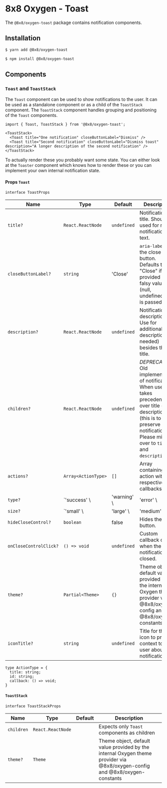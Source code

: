 # 8x8 Oxygen - Toast

The `@8x8/oxygen-toast` package contains notification components.

## Installation

```sh
$ yarn add @8x8/oxygen-toast
```

```sh
$ npm install @8x8/oxygen-toast
```

## Components

### `Toast` and `ToastStack`

The `Toast` component can be used to show notifications to the user. It can be used as a standalone component or as a child of the `ToastStack` component. The `ToastStack` component handles grouping and positioning of the `Toast` components.

```
import { Toast, ToastStack } from '@8x8/oxygen-toast';

<ToastStack>
  <Toast title="One notification" closeButtonLabel="Dismiss" />
  <Toast title="Second notification" closeButtonLabel="Dismiss toast" description="A longer description of the second notification" />
</ToastStack>
```

To actually render these you probably want some state. You can either look at the `Toaster` component which knows how to render these or you can implement your own internal notification state.

#### Props `Toast`

`interface ToastProps`

| Name                   | Type                | Default     | Description                                                                                                                                                                                       |
|------------------------|---------------------|-------------|---------------------------------------------------------------------------------------------------------------------------------------------------------------------------------------------------|
| `title?`               | `React.ReactNode`   | `undefined` | Notification title. Should be used for main notification text.                                                                                                                                    |
| `closeButtonLabel?`    | `string`            | 'Close'     | `aria-label` for the close button. Defaults to "Close" if not provided or if a falsy value (null, undefined, '') is passed.                                                                         |
| `description?`         | `React.ReactNode`   | `undefined` | Notification description. Use for additional description (if needed) besides the title.                                                                                                            |
| `children?`            | `React.ReactNode`   | `undefined` | _DEPRECATED_: Old implementaion of notification. When used takes precedence over title + description (this is to preserve older notifications). Please migrate over to `title` and `description`. |
| `actions?`             | `Array<ActionType>` | `[]`        | Array containing action with respective callbacks.                                                                                                                                                |
| `type?`                | `'success' \        | 'warning' \ | 'error' \                                                                                                                                                                                         | 'info'` | `'success'` | Notification type.                                                                                                                                                                                |
| `size?`                | `'small' \          | 'large' \   | 'medium'`                                                                                                                                                                                         | `'small'`   | Notification size.                                                                                                                                                                                |
| `hideCloseControl?`    | `boolean`           | false       | Hides the close button.                                                                                                                                                                           |
| `onCloseControlClick?` | `() => void`        | `undefined` | Custom callback called when the notification is closed.                                                                                                                                           |
| `theme?`               | `Partial<Theme>`    | `{}`        | Theme object, default value provided by the internal Oxygen theme provider via @8x8/oxygen-config and @8x8/oxygen-constants                                                                       |
| `iconTitle?`           | `string`            | `undefined` | Title for the icon to provide context to the user about the notification.                                                                                                                         |

```
type ActionType = {
  title: string;
  id: string;
  callback: () => void;
}
```

#### `ToastStack`

`interface ToastStackProps`

| Name       | Type              | Default | Description                                                                                                                 |
| ---------- | ----------------- | ------- | --------------------------------------------------------------------------------------------------------------------------- |
| `children` | `React.ReactNode` |         | Expects only `Toast` components as children                                                                                 |
| `theme?`   | `Theme`           |         | Theme object, default value provided by the internal Oxygen theme provider via @8x8/oxygen-config and @8x8/oxygen-constants |
